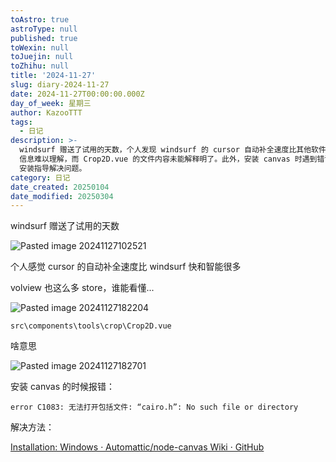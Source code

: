 ```yaml
---
toAstro: true
astroType: null
published: true
toWexin: null
toJuejin: null
toZhihu: null
title: '2024-11-27'
slug: diary-2024-11-27
date: 2024-11-27T00:00:00.000Z
day_of_week: 星期三
author: KazooTTT
tags:
  - 日记
description: >-
  windsurf 赠送了试用的天数，个人发现 windsurf 的 cursor 自动补全速度比其他软件快且更智能。然而，volview 中的 store
  信息难以理解，而 Crop2D.vue 的文件内容未能解释明了。此外，安装 canvas 时遇到错误，需要参考 node-canvas 的 Windows
  安装指导解决问题。
category: 日记
date_created: 20250104
date_modified: 20250304
---
```


windsurf 赠送了试用的天数

![Pasted image 20241127102521](<https://pictures.kazoottt.top/2024/11/20241129-f78ed74651c9e92353b0b3f88033b873.png>)

个人感觉 cursor 的自动补全速度比 windsurf 快和智能很多

volview 也这么多 store，谁能看懂...

![Pasted image 20241127182204](<https://pictures.kazoottt.top/2024/11/20241129-aa7cb1a643a25a79e8726605fd2b1106.png>)

`src\components\tools\crop\Crop2D.vue`

啥意思

![Pasted image 20241127182701](<https://pictures.kazoottt.top/2024/11/20241129-5550cf97c227b40010dffa544417d125.png>)

安装 canvas 的时候报错：

```
error C1083: 无法打开包括文件: “cairo.h”: No such file or directory 
```

解决方法：

[Installation: Windows · Automattic/node-canvas Wiki · GitHub](<https://github.com/Automattic/node-canvas/wiki/Installation:-Windows>)
